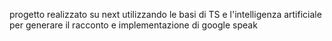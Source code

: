 progetto realizzato su next utilizzando le basi di TS e l'intelligenza artificiale per generare il racconto e implementazione di google speak
